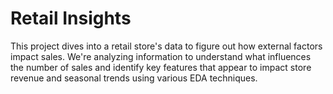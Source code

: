 # Retail Insights 

This project dives into a retail store's data to figure out how external factors impact sales. We're analyzing information to understand what influences the number of sales and identify key features that appear to impact store revenue and seasonal trends using various EDA techniques.

